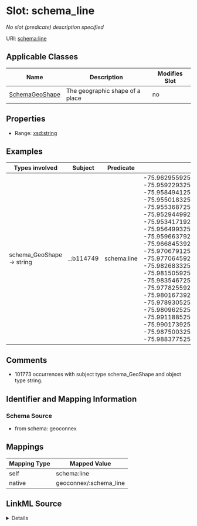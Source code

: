

# Slot: schema_line


_No slot (predicate) description specified_





URI: [schema:line](https://schema.org/line)



<!-- no inheritance hierarchy -->





## Applicable Classes

| Name | Description | Modifies Slot |
| --- | --- | --- |
| [SchemaGeoShape](../classes/SchemaGeoShape.md) | The geographic shape of a place |  no  |







## Properties

* Range: [xsd:string](xsd:string)






## Examples

| Types involved | Subject | Predicate | Object |
| --- | --- | --- | --- |
| schema_GeoShape → string | _:b114749 | schema:line | -75.96295592586362,42.87578660011494 -75.95922932586944,42.87942606677599 -75.95849412587044,42.88763766676319 -75.95501832587598,42.8936098000872 -75.95536872587536,42.89973920007778 -75.9529449925458,42.90189086674117 -75.95341719254515,42.9062132667344 -75.9564993258736,42.90753766673236 -75.95966379253542,42.92315666670818 -75.9668453925243,42.93858940001739 -75.97067912585163,42.94162800001277 -75.97706459250831,42.94370366667613 -75.98268332583297,42.95197779999662 -75.98150592583488,42.95529539999153 -75.98354672583167,42.96460199997717 -75.97782559250724,42.96993659996876 -75.98016739250357,42.97327359996366 -75.97893052583883,42.97839799995563 -75.9809625258357,42.9825357999493 -75.99118852581984,42.98668813327605 -75.9901739258214,42.99373353326522 -75.98750032582547,42.99686973326041 -75.98837752582413,42.99933893325647 |


## Comments

* 101773 occurrences with subject type schema_GeoShape and object type string.

## Identifier and Mapping Information







### Schema Source


* from schema: geoconnex




## Mappings

| Mapping Type | Mapped Value |
| ---  | ---  |
| self | schema:line |
| native | geoconnex/:schema_line |




## LinkML Source

<details>
```yaml
name: schema_line
description: No slot (predicate) description specified
comments:
- 101773 occurrences with subject type schema_GeoShape and object type string.
examples:
- description: schema_GeoShape → string
  object:
    example_object: -75.96295592586362,42.87578660011494 -75.95922932586944,42.87942606677599
      -75.95849412587044,42.88763766676319 -75.95501832587598,42.8936098000872 -75.95536872587536,42.89973920007778
      -75.9529449925458,42.90189086674117 -75.95341719254515,42.9062132667344 -75.9564993258736,42.90753766673236
      -75.95966379253542,42.92315666670818 -75.9668453925243,42.93858940001739 -75.97067912585163,42.94162800001277
      -75.97706459250831,42.94370366667613 -75.98268332583297,42.95197779999662 -75.98150592583488,42.95529539999153
      -75.98354672583167,42.96460199997717 -75.97782559250724,42.96993659996876 -75.98016739250357,42.97327359996366
      -75.97893052583883,42.97839799995563 -75.9809625258357,42.9825357999493 -75.99118852581984,42.98668813327605
      -75.9901739258214,42.99373353326522 -75.98750032582547,42.99686973326041 -75.98837752582413,42.99933893325647
    example_predicate: schema:line
    example_subject: _:b114749
from_schema: geoconnex
rank: 1000
slot_uri: schema:line
alias: schema_line
domain_of:
- schema_GeoShape
range: string

```
</details>